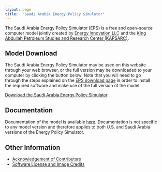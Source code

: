 ```yaml
---
layout: page
title:  "Saudi Arabia Energy Policy Simulator"
---
```


The Saudi Arabia Energy Policy Simulator (EPS) is a free and open-source computer model jointly created by [Energy Innovation LLC](https://energyinnovation.org/) and the [King Abdullah Petroleum Studies and Research Center (KAPSARC)](https://www.kapsarc.org/).

## Model Download

The Saudi Arabia Energy Policy Simulator may be used on this website through your web browser, or the full version may be downloaded to your computer by clicking the button below. Note that you will need to go through the steps explained on the [EPS download page](https://us.energypolicy.solutions/docs/download.html) in order to install the required software and make use of the full version of the model.

<p><a href="https://github.com/Energy-Innovation/eps-saudiarabia/archive/2.0.0.zip" class="btn">Download the Saudi Arabia Energy Policy Simulator</a></p>

## Documentation

Documentation of the model is available [here](https://us.energypolicy.solutions/docs/index.html).  Documentation is not specific to any model version and therefore applies to both U.S. and Saudi Arabia versions of the Energy Policy Simulator.

## Other Information

* [Acknowledgement of Contributors](acknowledgement.html)
* [Software License and Image Credits](software-license.html)
